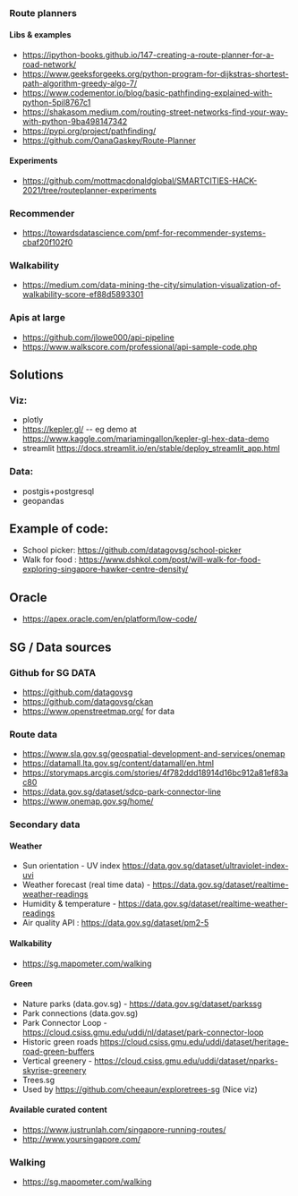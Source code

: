 ## 


### Route planners

#### Libs & examples

* https://ipython-books.github.io/147-creating-a-route-planner-for-a-road-network/ 
* https://www.geeksforgeeks.org/python-program-for-dijkstras-shortest-path-algorithm-greedy-algo-7/
* https://www.codementor.io/blog/basic-pathfinding-explained-with-python-5pil8767c1
* https://shakasom.medium.com/routing-street-networks-find-your-way-with-python-9ba498147342
* https://pypi.org/project/pathfinding/
* https://github.com/OanaGaskey/Route-Planner

#### Experiments 

* https://github.com/mottmacdonaldglobal/SMARTCITIES-HACK-2021/tree/routeplanner-experiments

### Recommender 

* https://towardsdatascience.com/pmf-for-recommender-systems-cbaf20f102f0

### Walkability

* https://medium.com/data-mining-the-city/simulation-visualization-of-walkability-score-ef88d5893301


### Apis at large

* https://github.com/jlowe000/api-pipeline
* https://www.walkscore.com/professional/api-sample-code.php

## Solutions

### Viz:

* plotly 
* https://kepler.gl/ -- eg demo at https://www.kaggle.com/mariamingallon/kepler-gl-hex-data-demo
* streamlit https://docs.streamlit.io/en/stable/deploy_streamlit_app.html

### Data:

* postgis+postgresql 
* geopandas


## Example of code:

* School picker: https://github.com/datagovsg/school-picker
* Walk for food : https://www.dshkol.com/post/will-walk-for-food-exploring-singapore-hawker-centre-density/

## Oracle

* https://apex.oracle.com/en/platform/low-code/


## SG / Data sources

### Github for SG DATA

* https://github.com/datagovsg
* https://github.com/datagovsg/ckan
* https://www.openstreetmap.org/ for data

### Route data

* https://www.sla.gov.sg/geospatial-development-and-services/onemap
* https://datamall.lta.gov.sg/content/datamall/en.html
* https://storymaps.arcgis.com/stories/4f782ddd18914d16bc912a81ef83ac80
* https://data.gov.sg/dataset/sdcp-park-connector-line
* https://www.onemap.gov.sg/home/

### Secondary data

#### Weather

* Sun orientation - UV index https://data.gov.sg/dataset/ultraviolet-index-uvi 
* Weather forecast (real time data) - https://data.gov.sg/dataset/realtime-weather-readings 
* Humidity & temperature -  https://data.gov.sg/dataset/realtime-weather-readings 
* Air quality API : https://data.gov.sg/dataset/pm2-5 

#### Walkability

* https://sg.mapometer.com/walking

#### Green

* Nature parks (data.gov.sg) - https://data.gov.sg/dataset/parkssg 
* Park connections (data.gov.sg)
* Park Connector Loop - https://cloud.csiss.gmu.edu/uddi/nl/dataset/park-connector-loop 
* Historic green roads https://cloud.csiss.gmu.edu/uddi/dataset/heritage-road-green-buffers 
* Vertical greenery - https://cloud.csiss.gmu.edu/uddi/dataset/nparks-skyrise-greenery 
* Trees.sg
* Used by https://github.com/cheeaun/exploretrees-sg (Nice viz)

#### Available curated content

* https://www.justrunlah.com/singapore-running-routes/ 
* http://www.yoursingapore.com/ 


### Walking

* https://sg.mapometer.com/walking

